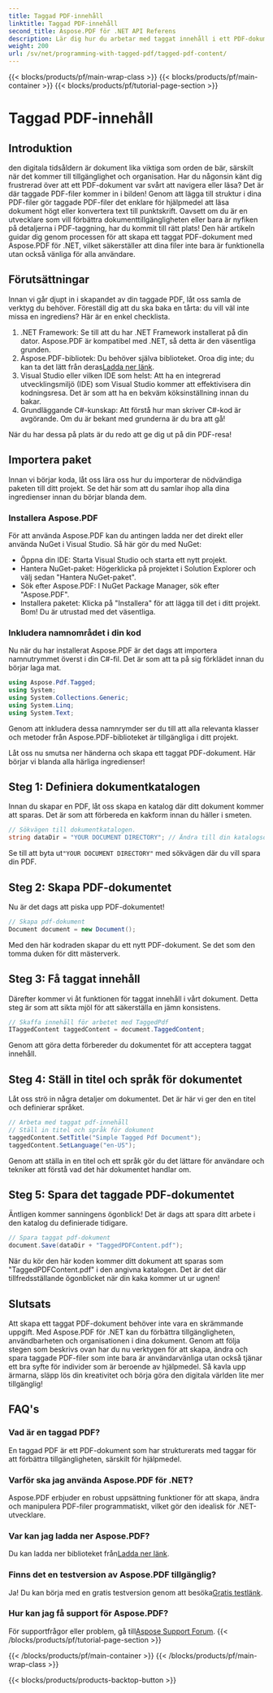 ```yaml
---
title: Taggad PDF-innehåll
linktitle: Taggad PDF-innehåll
second_title: Aspose.PDF för .NET API Referens
description: Lär dig hur du arbetar med taggat innehåll i ett PDF-dokument med Aspose.PDF för .NET. En steg-för-steg-guide för att använda taggar.
weight: 200
url: /sv/net/programming-with-tagged-pdf/tagged-pdf-content/
---
```


{{< blocks/products/pf/main-wrap-class >}}
{{< blocks/products/pf/main-container >}}
{{< blocks/products/pf/tutorial-page-section >}}

# Taggad PDF-innehåll

## Introduktion

den digitala tidsåldern är dokument lika viktiga som orden de bär, särskilt när det kommer till tillgänglighet och organisation. Har du någonsin känt dig frustrerad över att ett PDF-dokument var svårt att navigera eller läsa? Det är där taggade PDF-filer kommer in i bilden! Genom att lägga till struktur i dina PDF-filer gör taggade PDF-filer det enklare för hjälpmedel att läsa dokument högt eller konvertera text till punktskrift. Oavsett om du är en utvecklare som vill förbättra dokumenttillgängligheten eller bara är nyfiken på detaljerna i PDF-taggning, har du kommit till rätt plats! Den här artikeln guidar dig genom processen för att skapa ett taggat PDF-dokument med Aspose.PDF för .NET, vilket säkerställer att dina filer inte bara är funktionella utan också vänliga för alla användare.

## Förutsättningar

Innan vi går djupt in i skapandet av din taggade PDF, låt oss samla de verktyg du behöver. Föreställ dig att du ska baka en tårta: du vill väl inte missa en ingrediens? Här är en enkel checklista.

1. .NET Framework: Se till att du har .NET Framework installerat på din dator. Aspose.PDF är kompatibel med .NET, så detta är den väsentliga grunden.
2.  Aspose.PDF-bibliotek: Du behöver själva biblioteket. Oroa dig inte; du kan ta det lätt från deras[Ladda ner länk](https://releases.aspose.com/pdf/net/).
3. Visual Studio eller vilken IDE som helst: Att ha en integrerad utvecklingsmiljö (IDE) som Visual Studio kommer att effektivisera din kodningsresa. Det är som att ha en bekväm köksinställning innan du bakar.
4. Grundläggande C#-kunskap: Att förstå hur man skriver C#-kod är avgörande. Om du är bekant med grunderna är du bra att gå!

När du har dessa på plats är du redo att ge dig ut på din PDF-resa!

## Importera paket

Innan vi börjar koda, låt oss lära oss hur du importerar de nödvändiga paketen till ditt projekt. Se det här som att du samlar ihop alla dina ingredienser innan du börjar blanda dem.

### Installera Aspose.PDF

För att använda Aspose.PDF kan du antingen ladda ner det direkt eller använda NuGet i Visual Studio. Så här gör du med NuGet:

- Öppna din IDE: Starta Visual Studio och starta ett nytt projekt.
- Hantera NuGet-paket: Högerklicka på projektet i Solution Explorer och välj sedan "Hantera NuGet-paket".
- Sök efter Aspose.PDF: I NuGet Package Manager, sök efter "Aspose.PDF".
- Installera paketet: Klicka på "Installera" för att lägga till det i ditt projekt. Bom! Du är utrustad med det väsentliga.

### Inkludera namnområdet i din kod

Nu när du har installerat Aspose.PDF är det dags att importera namnutrymmet överst i din C#-fil. Det är som att ta på sig förklädet innan du börjar laga mat.

```csharp
using Aspose.Pdf.Tagged;
using System;
using System.Collections.Generic;
using System.Linq;
using System.Text;
```

Genom att inkludera dessa namnrymder ser du till att alla relevanta klasser och metoder från Aspose.PDF-biblioteket är tillgängliga i ditt projekt.

Låt oss nu smutsa ner händerna och skapa ett taggat PDF-dokument. Här börjar vi blanda alla härliga ingredienser!

## Steg 1: Definiera dokumentkatalogen

Innan du skapar en PDF, låt oss skapa en katalog där ditt dokument kommer att sparas. Det är som att förbereda en kakform innan du häller i smeten.

```csharp
// Sökvägen till dokumentkatalogen.
string dataDir = "YOUR DOCUMENT DIRECTORY"; // Ändra till din katalogsökväg
```

 Se till att byta ut`"YOUR DOCUMENT DIRECTORY"` med sökvägen där du vill spara din PDF. 

## Steg 2: Skapa PDF-dokumentet

Nu är det dags att piska upp PDF-dokumentet! 

```csharp
// Skapa pdf-dokument
Document document = new Document();
```

Med den här kodraden skapar du ett nytt PDF-dokument. Se det som den tomma duken för ditt mästerverk.

## Steg 3: Få taggat innehåll

Därefter kommer vi åt funktionen för taggat innehåll i vårt dokument. Detta steg är som att sikta mjöl för att säkerställa en jämn konsistens.

```csharp
// Skaffa innehåll för arbetet med TaggedPdf
ITaggedContent taggedContent = document.TaggedContent;
```

Genom att göra detta förbereder du dokumentet för att acceptera taggat innehåll.

## Steg 4: Ställ in titel och språk för dokumentet

Låt oss strö in några detaljer om dokumentet. Det är här vi ger den en titel och definierar språket. 

```csharp
// Arbeta med taggat pdf-innehåll
// Ställ in titel och språk för dokument
taggedContent.SetTitle("Simple Tagged Pdf Document");
taggedContent.SetLanguage("en-US");
```

Genom att ställa in en titel och ett språk gör du det lättare för användare och tekniker att förstå vad det här dokumentet handlar om.

## Steg 5: Spara det taggade PDF-dokumentet

Äntligen kommer sanningens ögonblick! Det är dags att spara ditt arbete i den katalog du definierade tidigare.

```csharp
// Spara taggat pdf-dokument
document.Save(dataDir + "TaggedPDFContent.pdf");
```

När du kör den här koden kommer ditt dokument att sparas som "TaggedPDFContent.pdf" i den angivna katalogen. Det är det där tillfredsställande ögonblicket när din kaka kommer ut ur ugnen!

## Slutsats

Att skapa ett taggat PDF-dokument behöver inte vara en skrämmande uppgift. Med Aspose.PDF för .NET kan du förbättra tillgängligheten, användbarheten och organisationen i dina dokument. Genom att följa stegen som beskrivs ovan har du nu verktygen för att skapa, ändra och spara taggade PDF-filer som inte bara är användarvänliga utan också tjänar ett bra syfte för individer som är beroende av hjälpmedel. Så kavla upp ärmarna, släpp lös din kreativitet och börja göra den digitala världen lite mer tillgänglig!

## FAQ's

### Vad är en taggad PDF?
En taggad PDF är ett PDF-dokument som har strukturerats med taggar för att förbättra tillgängligheten, särskilt för hjälpmedel.

### Varför ska jag använda Aspose.PDF för .NET?
Aspose.PDF erbjuder en robust uppsättning funktioner för att skapa, ändra och manipulera PDF-filer programmatiskt, vilket gör den idealisk för .NET-utvecklare.

### Var kan jag ladda ner Aspose.PDF?
 Du kan ladda ner biblioteket från[Ladda ner länk](https://releases.aspose.com/pdf/net/).

### Finns det en testversion av Aspose.PDF tillgänglig?
 Ja! Du kan börja med en gratis testversion genom att besöka[Gratis testlänk](https://releases.aspose.com/).

### Hur kan jag få support för Aspose.PDF?
 För supportfrågor eller problem, gå till[Aspose Support Forum](https://forum.aspose.com/c/pdf/10).
{{< /blocks/products/pf/tutorial-page-section >}}

{{< /blocks/products/pf/main-container >}}
{{< /blocks/products/pf/main-wrap-class >}}

{{< blocks/products/products-backtop-button >}}

